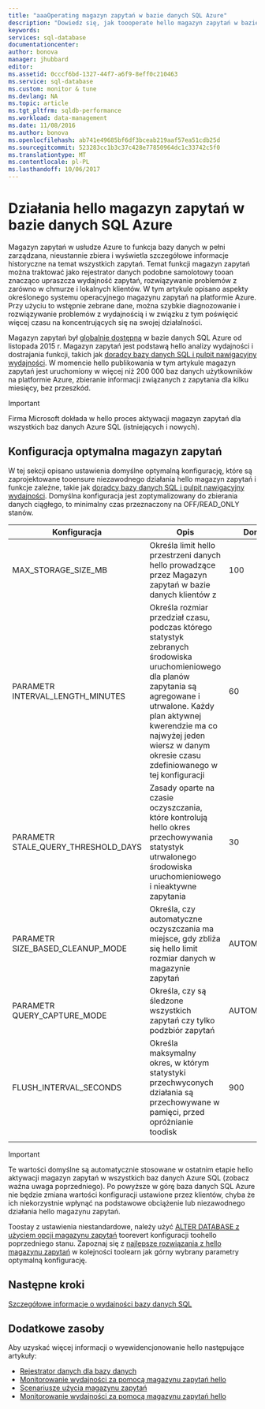 ```yaml
---
title: "aaaOperating magazyn zapytań w bazie danych SQL Azure"
description: "Dowiedz się, jak toooperate hello magazyn zapytań w bazie danych SQL Azure"
keywords: 
services: sql-database
documentationcenter: 
author: bonova
manager: jhubbard
editor: 
ms.assetid: 0cccf6bd-1327-44f7-a6f9-8eff0c210463
ms.service: sql-database
ms.custom: monitor & tune
ms.devlang: NA
ms.topic: article
ms.tgt_pltfrm: sqldb-performance
ms.workload: data-management
ms.date: 11/08/2016
ms.author: bonova
ms.openlocfilehash: ab741e49685bf6df3bceab219aaf57ea51cdb25d
ms.sourcegitcommit: 523283cc1b3c37c428e77850964dc1c33742c5f0
ms.translationtype: MT
ms.contentlocale: pl-PL
ms.lasthandoff: 10/06/2017
---
```

# <a name="operating-hello-query-store-in-azure-sql-database"></a>Działania hello magazyn zapytań w bazie danych SQL Azure
Magazyn zapytań w usłudze Azure to funkcja bazy danych w pełni zarządzana, nieustannie zbiera i wyświetla szczegółowe informacje historyczne na temat wszystkich zapytań. Temat funkcji magazyn zapytań można traktować jako rejestrator danych podobne samolotowy tooan znacząco upraszcza wydajność zapytań, rozwiązywanie problemów z zarówno w chmurze i lokalnych klientów. W tym artykule opisano aspekty określonego systemu operacyjnego magazynu zapytań na platformie Azure. Przy użyciu to wstępnie zebrane dane, można szybkie diagnozowanie i rozwiązywanie problemów z wydajnością i w związku z tym poświęcić więcej czasu na koncentrujących się na swojej działalności. 

Magazyn zapytań był [globalnie dostępną](https://azure.microsoft.com/updates/general-availability-azure-sql-database-query-store/) w bazie danych SQL Azure od listopada 2015 r. Magazyn zapytań jest podstawą hello analizy wydajności i dostrajania funkcji, takich jak [doradcy bazy danych SQL i pulpit nawigacyjny wydajności](https://azure.microsoft.com/updates/sqldatabaseadvisorga/). W momencie hello publikowania w tym artykule magazyn zapytań jest uruchomiony w więcej niż 200 000 baz danych użytkowników na platformie Azure, zbieranie informacji związanych z zapytania dla kilku miesięcy, bez przeszkód.

> [!IMPORTANT]
> Firma Microsoft dokłada w hello proces aktywacji magazyn zapytań dla wszystkich baz danych Azure SQL (istniejących i nowych). 
> 
> 

## <a name="optimal-query-store-configuration"></a>Konfiguracja optymalna magazyn zapytań
W tej sekcji opisano ustawienia domyślne optymalną konfigurację, które są zaprojektowane tooensure niezawodnego działania hello magazyn zapytań i funkcje zależne, takie jak [doradcy bazy danych SQL i pulpit nawigacyjny wydajności](https://azure.microsoft.com/updates/sqldatabaseadvisorga/). Domyślna konfiguracja jest zoptymalizowany do zbierania danych ciągłego, to minimalny czas przeznaczony na OFF/READ_ONLY stanów.

| Konfiguracja | Opis | Domyślne | Komentarz |
| --- | --- | --- | --- |
| MAX_STORAGE_SIZE_MB |Określa limit hello przestrzeni danych hello prowadzące przez Magazyn zapytań w bazie danych klientów z |100 |Wymuszane dla nowych baz danych |
| PARAMETR INTERVAL_LENGTH_MINUTES |Określa rozmiar przedział czasu, podczas którego statystyk zebranych środowiska uruchomieniowego dla planów zapytania są agregowane i utrwalone. Każdy plan aktywnej kwerendzie ma co najwyżej jeden wiersz w danym okresie czasu zdefiniowanego w tej konfiguracji |60 |Wymuszane dla nowych baz danych |
| PARAMETR STALE_QUERY_THRESHOLD_DAYS |Zasady oparte na czasie oczyszczania, które kontrolują hello okres przechowywania statystyk utrwalonego środowiska uruchomieniowego i nieaktywne zapytania |30 |Wymuszane dla nowych baz danych i baz danych z poprzedniej domyślne (367) |
| PARAMETR SIZE_BASED_CLEANUP_MODE |Określa, czy automatyczne oczyszczania ma miejsce, gdy zbliża się hello limit rozmiar danych w magazynie zapytań |AUTOMATYCZNIE |Wymuszone dla wszystkich baz danych |
| PARAMETR QUERY_CAPTURE_MODE |Określa, czy są śledzone wszystkich zapytań czy tylko podzbiór zapytań |AUTOMATYCZNIE |Wymuszone dla wszystkich baz danych |
| FLUSH_INTERVAL_SECONDS |Określa maksymalny okres, w którym statystyki przechwyconych działania są przechowywane w pamięci, przed opróżnianie toodisk |900 |Wymuszane dla nowych baz danych |
|  | | | |

> [!IMPORTANT]
> Te wartości domyślne są automatycznie stosowane w ostatnim etapie hello aktywacji magazyn zapytań w wszystkich baz danych Azure SQL (zobacz ważna uwaga poprzedniego). Po powyższe w górę baza danych SQL Azure nie będzie zmiana wartości konfiguracji ustawione przez klientów, chyba że ich niekorzystnie wpłynąć na podstawowe obciążenie lub niezawodnego działania hello magazynu zapytań.
> 
> 

Toostay z ustawienia niestandardowe, należy użyć [ALTER DATABASE z użyciem opcji magazynu zapytań](https://msdn.microsoft.com/library/bb522682.aspx) toorevert konfiguracji toohello poprzedniego stanu. Zapoznaj się z [najlepsze rozwiązania z hello magazynu zapytań](https://msdn.microsoft.com/library/mt604821.aspx) w kolejności toolearn jak górny wybrany parametry optymalną konfigurację.

## <a name="next-steps"></a>Następne kroki
[Szczegółowe informacje o wydajności bazy danych SQL](sql-database-performance.md)

## <a name="additional-resources"></a>Dodatkowe zasoby
Aby uzyskać więcej informacji o wyewidencjonowanie hello następujące artykuły:

* [Rejestrator danych dla bazy danych](https://azure.microsoft.com/blog/query-store-a-flight-data-recorder-for-your-database) 
* [Monitorowanie wydajności za pomocą magazynu zapytań hello](https://msdn.microsoft.com/library/dn817826.aspx)
* [Scenariusze użycia magazynu zapytań](https://msdn.microsoft.com/library/mt614796.aspx)
* [Monitorowanie wydajności za pomocą magazynu zapytań hello](https://msdn.microsoft.com/library/dn817826.aspx) 

